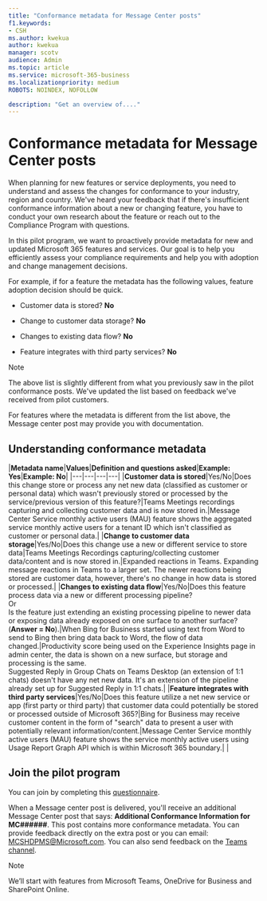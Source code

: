 ```yaml
---
title: "Conformance metadata for Message Center posts"
f1.keywords:
- CSH
ms.author: kwekua
author: kwekua
manager: scotv
audience: Admin
ms.topic: article
ms.service: microsoft-365-business
ms.localizationpriority: medium
ROBOTS: NOINDEX, NOFOLLOW

description: "Get an overview of...."
---
```


# Conformance metadata for Message Center posts

When planning for new features or service deployments, you need to understand and assess the changes for conformance to your industry, region and country. We've heard your feedback that if there's insufficient conformance information about a new or changing feature, you have to conduct your own research about the feature or reach out to the Compliance Program with questions.  

In this pilot program, we want to proactively provide metadata for new and updated Microsoft 365 features and services. Our goal is to help you efficiently assess your compliance requirements and help you with adoption and change management decisions.  

For example, if for a feature the metadata has the following values, feature adoption decision should be quick.  

- Customer data is stored? **No**

- Change to customer data storage? **No**

- Changes to existing data flow? **No**

- Feature integrates with third party services? **No**

> [!NOTE]
> The above list is slightly different from what you previously saw in the pilot conformance posts. We've updated the list based on feedback we've received from pilot customers.

For features where the metadata is different from the list above, the Message center post may provide you with documentation.

## Understanding conformance metadata

|**Metadata name**|**Values**|**Definition and questions asked**|**Example: Yes**|**Example: No**|
|---|---|---|---|
|**Customer data is stored**|Yes/No|Does this change store or process any net new data (classified as customer or personal data) which wasn't previously stored or processed by the service/previous version of this feature?|Teams Meetings recordings capturing and collecting customer data and is now stored in.|Message Center Service monthly active users (MAU) feature shows the aggregated service monthly active users for a tenant ID which isn't classified as customer or personal data.|
|**Change to customer data storage**|Yes/No|Does this change use a new or different service to store data|Teams Meetings Recordings capturing/collecting customer data/content and is now stored in.|Expanded reactions in Teams. Expanding message reactions in Teams to a larger set. The newer reactions being stored are customer data, however, there's no change in how data is stored or processed.|
|**Changes to existing data flow**|Yes/No|Does this feature process data via a new or different processing pipeline? <br> Or <br> Is the feature just extending an existing processing pipeline to newer data or exposing data already exposed on one surface to another surface? (**Answer = No**).|When Bing for Business started using text from Word to send to Bing then bring data back to Word, the flow of data changed.|Productivity score being used on the Experience Insights page in admin center, the data is shown on a new surface, but storage and processing is the same. <br> Suggested Reply in Group Chats on Teams Desktop (an extension of 1:1 chats) doesn't have any net new data. It's an extension of the pipeline already set up for Suggested Reply in 1:1 chats.|
|**Feature integrates with third party services**|Yes/No|Does this feature utilize a net new service or app (first party or third party) that customer data could potentially be stored or processed outside of Microsoft 365?|Bing for Business may receive customer content in the form of "search" data to present a user with potentially relevant information/content.|Message Center Service monthly active users (MAU) feature shows the service monthly active users using Usage Report Graph API which is within Microsoft 365 boundary.|
|

## Join the pilot program

You can join by completing this [questionnaire](https://go.microsoft.com/fwlink/p/?linkid=2211581).

When a Message center post is delivered, you'll receive an additional Message Center post that says: **Additional Conformance Information for MC######**. This post contains more conformance metadata. You can provide feedback directly on the extra post or you can email: MCSHDPMS@Microsoft.com. You can also send feedback on the [Teams channel](https://go.microsoft.com/fwlink/p/?linkid=2211676).

> [!NOTE]
> We’ll start with features from Microsoft Teams, OneDrive for Business and SharePoint Online.
